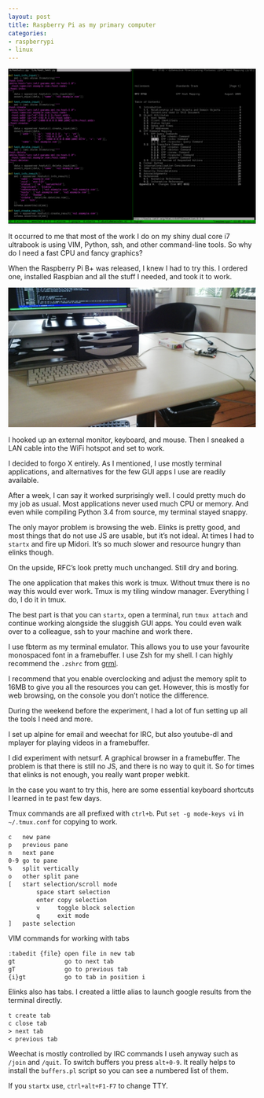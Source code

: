 ```yaml
---
layout: post
title: Raspberry Pi as my primary computer
categories:
- raspberrypi
- linux
---
```


![my work](/images/raspi/tmux.png)

It occurred to me that most of the work I do on my shiny dual core i7 ultrabook is using VIM, Python, ssh, and other command-line tools. So why do I need a fast CPU and fancy graphics?

When the Raspberry Pi B+ was released, I knew I had to try this. I ordered one, installed Raspbian and all the stuff I needed, and took it to work.

![my desk](/images/raspi/desk.jpg)

I hooked up an external monitor, keyboard, and mouse. Then I sneaked a LAN cable into the WiFi hotspot and set to work.

I decided to forgo X entirely. As I mentioned, I use mostly terminal applications, and alternatives for the few GUI apps I use are readily available. 

After a week, I can say it worked surprisingly well. I could pretty much do my job as usual. Most applications never used much CPU or memory. And even while compiling Python 3.4 from source, my terminal stayed snappy.

The only mayor problem is browsing the web. Elinks is pretty good, and most things that do not use JS are usable, but it’s not ideal. At times I had to `startx` and fire up Midori. It’s so much slower and resource hungry than elinks though.

On the upside, RFC’s look pretty much unchanged. Still dry and boring.

The one application that makes this work is tmux. Without tmux there is no way this would ever work. Tmux is my tiling window manager. Everything I do, I do it in tmux.

The best part is that you can `startx`, open a terminal, run `tmux attach` and continue working alongside the sluggish GUI apps. You could even walk over to a colleague, ssh to your machine and work there.

I use fbterm as my terminal emulator. This allows you to use your favourite monospaced font in a framebuffer. I use Zsh for my shell. I can highly recommend the `.zshrc` from [grml](https://grml.org/zsh/).

I recommend that you enable overclocking and adjust the memory split to 16MB to give you all the resources you can get. However, this is mostly for web browsing, on the console you don’t notice the difference.

During the weekend before the experiment, I had a lot of fun setting up all the tools I need and more.

I set up alpine for email and weechat for IRC, but also youtube-dl and mplayer for playing videos in a framebuffer.

I did experiment with netsurf. A graphical browser in a framebuffer. The problem is that there is still no JS, and there is no way to quit it. So for times that elinks is not enough, you really want proper webkit.

In the case you want to try this, here are some essential keyboard shortcuts I learned in te past few days.

Tmux commands are all prefixed with `ctrl+b`. Put `set -g mode-keys vi` in `~/.tmux.conf` for copying to work.

    c   new pane
    p   previous pane
    n   next pane
    0-9 go to pane
    %   split vertically
    o   other split pane
    [   start selection/scroll mode
            space start selection
            enter copy selection
            v     toggle block selection
            q     exit mode
    ]   paste selection

VIM commands for working with tabs

    :tabedit {file} open file in new tab
    gt              go to next tab
    gT              go to previous tab
    {i}gt           go to tab in position i

Elinks also has tabs. I created a little alias to launch google results from the terminal directly.

    t create tab
    c close tab
    > next tab
    < previous tab

Weechat is mostly controlled by IRC commands I useh anyway such as `/join` and `/quit`. To switch buffers you press `alt+0-9`. It really helps to install the `buffers.pl` script so you can see a numbered list of them.

If you `startx` use, `ctrl+alt+F1-F7` to change TTY.